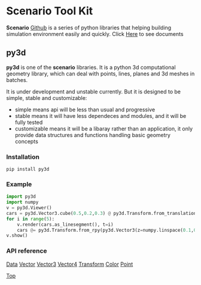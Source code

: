 # Scenario Tool Kit
**Scenario** [Github](https://github.com/Tumiz/scenario) is a series of python libraries that helping building simulation environment easily and quickly. Click [Here](https://tumiz.github.io/scenario/) to see documents 

## py3d

**py3d** is one of the **scenario** libraries. It is a python 3d computational geometry library, which can deal with points, lines, planes and 3d meshes in batches.

It is under development and unstable currently. But it is designed to be simple, stable and customizable:

* simple means api will be less than usual and progressive
* stable means it will have less dependeces and modules, and it will be fully tested
* customizable means it will be a libaray rather than an application, it only provide data structures and functions handling basic geometry concepts

### Installation
```
pip install py3d
```

### Example


```python
import py3d
import numpy
v = py3d.Viewer()
cars = py3d.Vector3.cube(0.5,0.2,0.3) @ py3d.Transform.from_translation(y=range(1,6))
for i in range(5):
    v.render(cars.as_linesegment(), t=i)
    cars @= py3d.Transform.from_rpy(py3d.Vector3(z=numpy.linspace(0.1,0.5,5)))
v.show()
```

### API reference

[Data](https://tumiz.github.io/scenario/Data.html)
[Vector](https://tumiz.github.io/scenario/Vector.html)
[Vector3](https://tumiz.github.io/scenario/Vector3.html)
[Vector4](https://tumiz.github.io/scenario/Vector4.html)
[Transform](https://tumiz.github.io/scenario/Transform.html)
[Color](https://tumiz.github.io/scenario/Color.html)
[Point](https://tumiz.github.io/scenario/Point.html)

[Top](#Scenario-Tool-Kit)


